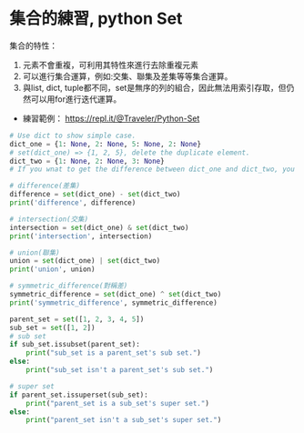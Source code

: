 # 集合的練習, python Set
集合的特性：
1. 元素不會重複，可利用其特性來進行去除重複元素
2. 可以進行集合運算，例如:交集、聯集及差集等等集合運算。
3. 與list, dict, tuple都不同，set是無序的列的組合，因此無法用索引存取，但仍然可以用for進行迭代運算。

* 練習範例： https://repl.it/@Traveler/Python-Set


```python
# Use dict to show simple case.
dict_one = {1: None, 2: None, 5: None, 2: None}
# set(dict_one) => {1, 2, 5}, delete the duplicate element.
dict_two = {1: None, 2: None, 3: None}
# If you wnat to get the difference between dict_one and dict_two, you can use set method.

# difference(差集)
difference = set(dict_one) - set(dict_two)
print('difference', difference)

# intersection(交集)
intersection = set(dict_one) & set(dict_two)
print('intersection', intersection)

# union(聯集)
union = set(dict_one) | set(dict_two)
print('union', union)

# symmetric_difference(對稱差)
symmetric_difference = set(dict_one) ^ set(dict_two)
print('symmetric_difference', symmetric_difference)

parent_set = set([1, 2, 3, 4, 5])
sub_set = set([1, 2])
# sub set
if sub_set.issubset(parent_set):
    print("sub_set is a parent_set's sub set.")
else:
    print("sub_set isn't a parent_set's sub set.")

# super set
if parent_set.issuperset(sub_set):
    print("parent_set is a sub_set's super set.")
else:
    print("parent_set isn't a sub_set's super set.")

```
